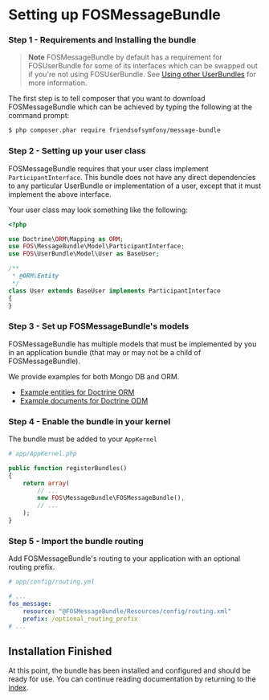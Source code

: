 Setting up FOSMessageBundle
===========================

### Step 1 - Requirements and Installing the bundle

> **Note** FOSMessageBundle by default has a requirement for FOSUserBundle for some of its
> interfaces which can be swapped out if you're not using FOSUserBundle. See
> [Using other UserBundles][] for more information.

The first step is to tell composer that you want to download FOSMessageBundle which can
be achieved by typing the following at the command prompt:

```bash
$ php composer.phar require friendsofsymfony/message-bundle
```

### Step 2 - Setting up your user class

FOSMessageBundle requires that your user class implement `ParticipantInterface`. This
bundle does not have any direct dependencies to any particular UserBundle or
implementation of a user, except that it must implement the above interface.

Your user class may look something like the following:

```php
<?php

use Doctrine\ORM\Mapping as ORM;
use FOS\MessageBundle\Model\ParticipantInterface;
use FOS\UserBundle\Model\User as BaseUser;

/**
 * @ORM\Entity
 */
class User extends BaseUser implements ParticipantInterface
{
}
```

### Step 3 - Set up FOSMessageBundle's models

FOSMessageBundle has multiple models that must be implemented by you in an application
bundle (that may or may not be a child of FOSMessageBundle).

We provide examples for both Mongo DB and ORM.

- [Example entities for Doctrine ORM][]
- [Example documents for Doctrine ODM][]

### Step 4 - Enable the bundle in your kernel

The bundle must be added to your `AppKernel`

```php
# app/AppKernel.php

public function registerBundles()
{
    return array(
        // ...
        new FOS\MessageBundle\FOSMessageBundle(),
        // ...
    );
}
```

### Step 5 - Import the bundle routing

Add FOSMessageBundle's routing to your application with an optional routing prefix.

```yaml
# app/config/routing.yml

# ...
fos_message:
    resource: "@FOSMessageBundle/Resources/config/routing.xml"
    prefix: /optional_routing_prefix
# ...
```

## Installation Finished

At this point, the bundle has been installed and configured and should be ready for use.
You can continue reading documentation by returning to the [index][].

[Example entities for Doctrine ORM]: 01a-orm-models.md
[Example documents for Doctrine ODM]: 01b-odm-models.md
[index]: 00-index.md
[Using other UserBundles]: 99-using-other-user-bundles.md
